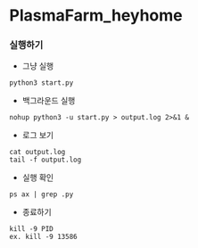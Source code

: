 # PlasmaFarm_heyhome 

### 실행하기
- 그냥 실행
```
python3 start.py
```
- 백그라운드 실행
```
nohup python3 -u start.py > output.log 2>&1 &
```
- 로그 보기
```
cat output.log
tail -f output.log
```
- 실행 확인
```
ps ax | grep .py
```
- 종료하기
```
kill -9 PID
ex. kill -9 13586
```
